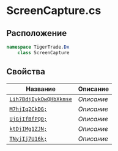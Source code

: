 
# ScreenCapture.cs
## Расположение
```csharp
namespace TigerTrade.Dx  
    class ScreenCapture
```

## Свойства
| Название | Описание |
| --- | --- |
| [`Lih7BdjIykOwQHbXkmse`](./svoistva/Lih7BdjIykOwQHbXkmse.md) | *Описание* |
| [`M7hjIq2CkDG;`](./svoistva/M7hjIq2CkDG;.md) | *Описание* |
| [`UjGjIfBfPQ0;`](./svoistva/UjGjIfBfPQ0;.md) | *Описание* |
| [`ktDjIMg1ZJN;`](./svoistva/ktDjIMg1ZJN;.md) | *Описание* |
| [`TNyjIj7U16k;`](./svoistva/TNyjIj7U16k;.md) | *Описание* |
